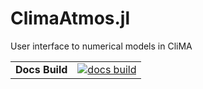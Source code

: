 # ClimaAtmos.jl
User interface to numerical models in CliMA

|||
|---------------------:|:----------------------------------------------|
| **Docs Build**       | [![docs build][docs-bld-img]][docs-bld-url]   |


[docs-bld-img]: https://img.shields.io/badge/docs-red.svg
[docs-bld-url]: https://clima.github.io/ClimaAtmos.jl/dev/

